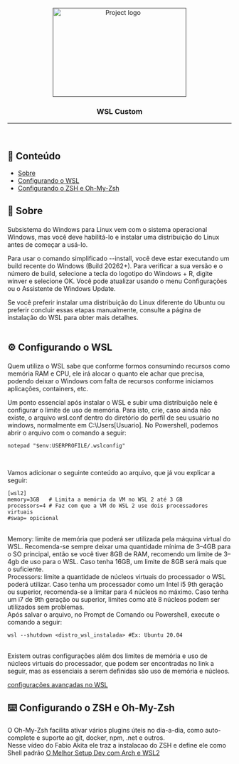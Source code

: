 <p align="center">
  <a href="" rel="wsl">
 <img width=300px height=200px src="https://encrypted-tbn0.gstatic.com/images?q=tbn:ANd9GcQNc0EUBpf7OZsQIPhaEBxSfDI6FpyhsyhnsQ&usqp=CAU" alt="Project logo"></a>
</p>

<h3 align="center">WSL Custom</h3>

<!-- <div align="center">

[![Status](https://img.shields.io/badge/status-active-success.svg)]()
[![GitHub Issues](https://img.shields.io/github/issues/kylelobo/The-Documentation-Compendium.svg)](https://github.com/kylelobo/The-Documentation-Compendium/issues)
[![GitHub Pull Requests](https://img.shields.io/github/issues-pr/kylelobo/The-Documentation-Compendium.svg)](https://github.com/kylelobo/The-Documentation-Compendium/pulls)
[![License](https://img.shields.io/badge/license-MIT-blue.svg)](/LICENSE)

</div> -->

---

<p align="center">
    <br> 
</p>

## 📝 Conteúdo

- [Sobre](#about)
- [Configurando o WSL](#config)
- [Configurando o ZSH e Oh-My-Zsh](#zsh)

## 🧐 Sobre <a name = "about"></a> <p>

Subsistema do Windows para Linux vem com o sistema operacional Windows, mas você deve habilitá-lo e instalar uma distribuição do Linux antes de começar a usá-lo. <br>

Para usar o comando simplificado --install, você deve estar executando um build recente do Windows (Build 20262+). Para verificar a sua versão e o número de build, selecione a tecla do logotipo do Windows + R, digite winver e selecione OK. Você pode atualizar usando o menu Configurações ou o Assistente de Windows Update. <br>

Se você preferir instalar uma distribuição do Linux diferente do Ubuntu ou preferir concluir essas etapas manualmente, consulte a página de instalação do WSL para obter mais detalhes. <br><br>

## ⚙️ Configurando o WSL <a name = "config"></a> <p>

Quem utiliza o WSL sabe que conforme formos consumindo recursos como memória RAM e CPU, ele irá alocar o quanto ele achar que precisa, podendo deixar o Windows com falta de recursos conforme iniciamos aplicações, containers, etc. <br>

Um ponto essencial após instalar o WSL e subir uma distribuição nele é configurar o limite de uso de memória. Para isto, crie, caso ainda não existe, o arquivo wsl.conf dentro do diretório do perfil de seu usuário no windows, normalmente em C:\Users\[Usuario]. No Powershell, podemos abrir o arquivo com o comando a seguir:

````
notepad "$env:USERPROFILE/.wslconfig"
````
<br>

Vamos adicionar o seguinte conteúdo ao arquivo, que já vou explicar a seguir:

```
[wsl2]
memory=3GB   # Limita a memória da VM no WSL 2 até 3 GB
processors=4 # Faz com que a VM do WSL 2 use dois processadores virtuais
#swap= opicional
```
<br>
Memory: limite de memória que poderá ser utilizada pela máquina virtual do WSL. Recomenda-se sempre deixar uma quantidade mínima de 3–4GB para o SO principal, então se você tiver 8GB de RAM, recomendo um limite de 3–4gb de uso para o WSL. Caso tenha 16GB, um limite de 8GB será mais que o suficiente.

<br>
Processors: limite a quantidade de núcleos virtuais do processador o WSL poderá utilizar. Caso tenha um processador como um Intel i5 9th geração ou superior, recomenda-se a limitar para 4 núcleos no máximo. Caso tenha um i7 de 9th geração ou superior, limites como até 8 núcleos podem ser utilizados sem problemas.

<br>
Após salvar o arquivo, no Prompt de Comando ou Powershell, execute o comando a seguir:

````
wsl --shutdown <distro_wsl_instalada> #Ex: Ubuntu 20.04
````
<br>
Existem outras configurações além dos limites de memória e uso de núcleos virtuais do processador, que podem ser encontradas no link a seguir, mas as essenciais a serem definidas são uso de memória e núcleos.

<a href="https://learn.microsoft.com/pt-br/windows/wsl/wsl-config#wsl-2-settings">configurações avançadas no WSL </a>

## ⌨️  Configurando o ZSH e Oh-My-Zsh <a name = "zsh"></a> <p>

O Oh-My-Zsh facilita ativar vários plugins úteis no dia-a-dia, como auto-complete e suporte ao git, docker, npm, .net e outros. <br>
Nesse vídeo do Fabio Akita ele traz a instalacao do ZSH e define ele como Shell padrão <a href="https://www.youtube.com/watch?v=sjrW74Hx5Po">O Melhor Setup Dev com Arch e WSL2</a>


